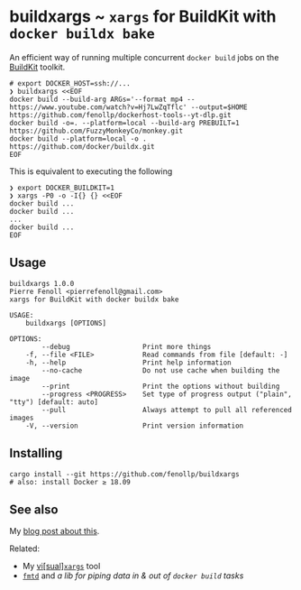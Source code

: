 # buildxargs ~ `xargs` for BuildKit with `docker buildx bake`

An efficient way of running multiple concurrent `docker build` jobs on the [BuildKit](https://github.com/moby/buildkit) toolkit.

```shell
# export DOCKER_HOST=ssh://...
❯ buildxargs <<EOF
docker build --build-arg ARGs='--format mp4 -- https://www.youtube.com/watch?v=Hj7LwZqTflc' --output=$HOME https://github.com/fenollp/dockerhost-tools--yt-dlp.git
docker build -o=. --platform=local --build-arg PREBUILT=1 https://github.com/FuzzyMonkeyCo/monkey.git
docker build --platform=local -o . https://github.com/docker/buildx.git
EOF
```

This is equivalent to executing the following
```shell
❯ export DOCKER_BUILDKIT=1
❯ xargs -P0 -o -I{} {} <<EOF
docker build ...
docker build ...
...
docker build ...
EOF
```

## Usage

```shell
buildxargs 1.0.0
Pierre Fenoll <pierrefenoll@gmail.com>
xargs for BuildKit with docker buildx bake

USAGE:
    buildxargs [OPTIONS]

OPTIONS:
        --debug                  Print more things
    -f, --file <FILE>            Read commands from file [default: -]
    -h, --help                   Print help information
        --no-cache               Do not use cache when building the image
        --print                  Print the options without building
        --progress <PROGRESS>    Set type of progress output ("plain", "tty") [default: auto]
        --pull                   Always attempt to pull all referenced images
    -V, --version                Print version information
```

## Installing

```shell
cargo install --git https://github.com/fenollp/buildxargs
# also: install Docker ≥ 18.09
```

## See also

My [blog post about this](https://fenollp.github.io/buildxargs_xargs_for_buildkit).

Related:
* My [vi[sual]`xargs`](https://fenollp.github.io/vixargs-visual-xargs) tool
* [`fmtd`](https://fenollp.github.io/a_simple_framework_for_universal_tools) and *a lib for piping data in & out of `docker build` tasks*
